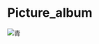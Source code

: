 # Picture_album
![青](https://user-images.githubusercontent.com/96517167/192205799-8da01e8b-4e32-42e6-b123-9802705e89e0.jpg)
